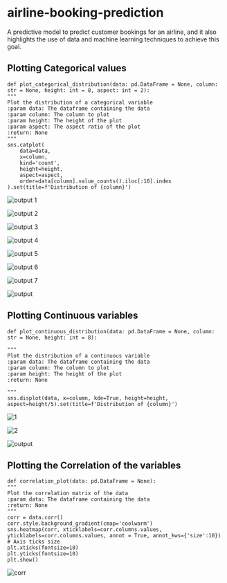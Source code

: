# airline-booking-prediction
A predictive model to predict customer bookings for an airline, and it also highlights the use of data and machine learning techniques to achieve this goal.

## Plotting Categorical values

    def plot_categorical_distribution(data: pd.DataFrame = None, column: str = None, height: int = 8, aspect: int = 2):
    """
    Plot the distribution of a categorical variable
    :param data: The dataframe containing the data
    :param column: The column to plot
    :param height: The height of the plot
    :param aspect: The aspect ratio of the plot
    :return: None
    """
    sns.catplot(
        data=data,
        x=column,
        kind='count',
        height=height,
        aspect=aspect,
        order=data[column].value_counts().iloc[:10].index
    ).set(title=f'Distribution of {column}')
    
    
![output 1](https://user-images.githubusercontent.com/115629197/208546698-3f39ff09-6662-46ec-be07-83d1552daa7e.png)

![output 2](https://user-images.githubusercontent.com/115629197/208546705-1a874902-8a64-4abb-95cf-d5be80a45128.png)

![output 3](https://user-images.githubusercontent.com/115629197/208546708-f9872d1a-f053-4fb1-97e2-7a01ed6facb7.png)

![output 4](https://user-images.githubusercontent.com/115629197/208546711-b209bb97-33e3-438b-8f26-9e17df693111.png)

![output 5](https://user-images.githubusercontent.com/115629197/208546715-75d07477-6dc4-4944-b563-0936b875b339.png)

![output 6](https://user-images.githubusercontent.com/115629197/208546717-1b7697a4-ab71-4e6c-84ff-ef74344a74ef.png)

![output 7](https://user-images.githubusercontent.com/115629197/208546719-ece13a29-d3c5-4dfc-87e8-17b80f4e0da2.png)

![output](https://user-images.githubusercontent.com/115629197/208546722-3cea0014-8a1e-4a54-980c-dae30b1b0cd1.png)

## Plotting Continuous variables


    def plot_continuous_distribution(data: pd.DataFrame = None, column: str = None, height: int = 8):

    """
    Plot the distribution of a continuous variable
    :param data: The dataframe containing the data
    :param column: The column to plot
    :param height: The height of the plot
    :return: None
    
    """
    sns.displot(data, x=column, kde=True, height=height, aspect=height/5).set(title=f'Distribution of {column}')
    
    
   ![1](https://user-images.githubusercontent.com/115629197/208547518-710a6901-9af6-45d0-8ebb-50d31b427b5a.png)
   
![2](https://user-images.githubusercontent.com/115629197/208547523-e42940fb-ddfd-4b08-8408-44f497be5474.png)

![output](https://user-images.githubusercontent.com/115629197/208547526-4c764c19-7211-4483-aeeb-61cd469cac82.png)


## Plotting the Correlation of the variables

    def correlation_plot(data: pd.DataFrame = None):
    """
    Plot the correlation matrix of the data
    :param data: The dataframe containing the data
    :return: None
    """
    corr = data.corr()
    corr.style.background_gradient(cmap='coolwarm')
    sns.heatmap(corr, xticklabels=corr.columns.values, yticklabels=corr.columns.values, annot = True, annot_kws={'size':10})
    # Axis ticks size
    plt.xticks(fontsize=10)
    plt.yticks(fontsize=10)
    plt.show()
    
![corr](https://user-images.githubusercontent.com/115629197/208547607-dfa867d1-e812-44b5-858c-327a98e82911.png)


